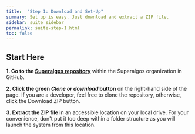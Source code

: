 ```yaml
---
title:  "Step 1: Download and Set-Up"
summary: Set up is easy. Just download and extract a ZIP file.
sidebar: suite_sidebar
permalink: suite-step-1.html
toc: false
---
```


## Start Here

**1. Go to the <a href="https://github.com/Superalgos/Superalgos" rel="nofollow" rel="noopener" target="_blank">Superalgos repository</a>** within the Superalgos organization in GitHub.

**2. Click the green *Clone or download* button** on the right-hand side of the page. If you are a developer, feel free to clone the repository, otherwise, click the Download ZIP button.

**3. Extract the ZIP file** in an accessible location on your local drive. For your convenience, don't put it too deep within a folder structure as you will launch the system from this location.
